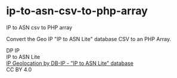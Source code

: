 # ip-to-asn-csv-to-php-array
IP to ASN csv to PHP array

Convert the Geo IP "IP to ASN Lite" database CSV to an PHP Array.

DP IP    
IP to ASN Lite    
<a href='https://db-ip.com](https://db-ip.com/db/download/ip-to-asn-lite'>IP Geolocation by DB-IP - "IP to ASN Lite" database</a>    
CC BY 4.0

